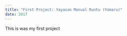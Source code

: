 ```yaml
---
title: "First Project: Yayasan Manual Runtu (Yamaru)"
date: 2017
---
```


This is was my first project